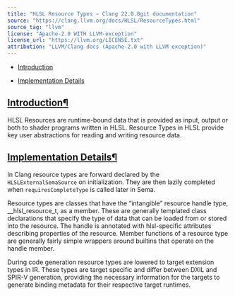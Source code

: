 ```yaml
---
title: "HLSL Resource Types — Clang 22.0.0git documentation"
source: "https://clang.llvm.org/docs/HLSL/ResourceTypes.html"
source_tag: "llvm"
license: "Apache-2.0 WITH LLVM-exception"
license_url: "https://llvm.org/LICENSE.txt"
attribution: "LLVM/Clang docs (Apache-2.0 with LLVM exception)"
---
```

*   [Introduction](#introduction)
    
*   [Implementation Details](#implementation-details)
    

[Introduction](#id1)[¶](#introduction "Link to this heading")
-------------------------------------------------------------

HLSL Resources are runtime-bound data that is provided as input, output or both to shader programs written in HLSL. Resource Types in HLSL provide key user abstractions for reading and writing resource data.

[Implementation Details](#id2)[¶](#implementation-details "Link to this heading")
---------------------------------------------------------------------------------

In Clang resource types are forward declared by the `HLSLExternalSemaSource` on initialization. They are then lazily completed when `requiresCompleteType` is called later in Sema.

Resource types are classes that have the “intangible” resource handle type, \_\_hlsl\_resource\_t, as a member. These are generally templated class declarations that specify the type of data that can be loaded from or stored into the resource. The handle is annotated with hlsl-specific attributes describing properties of the resource. Member functions of a resource type are generally fairly simple wrappers around builtins that operate on the handle member.

During code generation resource types are lowered to target extension types in IR. These types are target specific and differ between DXIL and SPIR-V generation, providing the necessary information for the targets to generate binding metadata for their respective target runtimes.